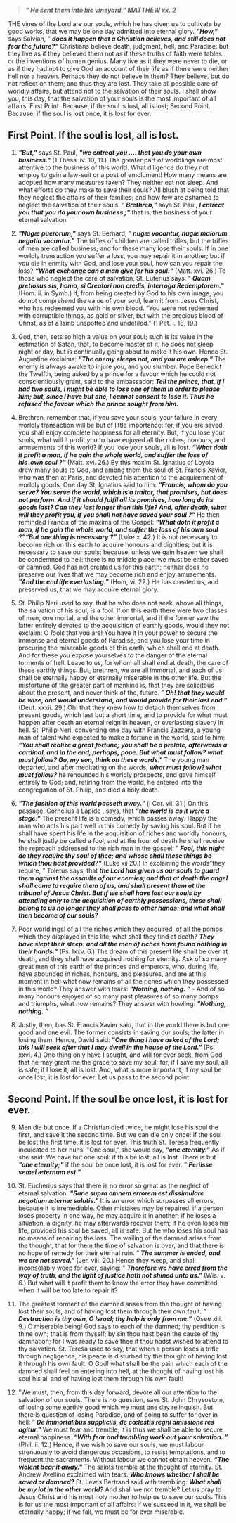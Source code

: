 
> **_" He sent them into his vineyard." MATTHEW xx. 2_**
  
THE vines of the Lord are our souls, which he has given us to cultivate by good works, that we may be one day admitted into eternal glory. **_"How,"_** says Salvian, ” **_does it happen that a Christian believes, and still does not fear the future?"_** Christians believe death, judgment, hell, and Paradise: but they live as if they believed them not as if these truths of faith were tables or the inventions of human genius. Many live as it they were never to die, or as if they had not to give God an account of their life as if there were neither hell nor a heaven. Perhaps they do not believe in them? They believe, but do not reflect on them; and thus they are lost. They take all possible care of worldly affairs, but attend not to the salvation of their souls. I shall show you, this day, that the salvation of your souls is the most important of all affairs. First Point. Because, if the soul is lost, all is lost; Second Point. Because, if the soul is lost once, it is lost for ever.
  
## First Point. If the soul is lost, all is lost.

1. **_"But,"_** says St. Paul, **_"we entreat you .... that you do your own business."_** (1 Thess. iv. 10, 11.) The greater part of worldlings are most attentive to the business of this world. What diligence do they not employ to gain a law-suit or a post of emolument! How many means are adopted how many measures taken? They neither eat nor sleep. And what efforts do they make to save their souls? All blush at being told that they neglect the affairs of their families; and how few are ashamed to neglect the salvation of their souls. ” **_Brethren,"_** says St. Paul, **_I entreat you that you do your own business ;"_** that is, the business of your eternal salvation.

2. **_"Nugæ puerorum,"_** says St. Bernard, ” **_nugæ vocantur, nugæ malorum negotia vocantur."_** The trifles of children are called trifles, but the trifles of men are called business; and for these many lose their souls. If in one worldly transaction you suffer a loss, you may repair it in another; but if you die in enmity with God, and lose your soul, how can you repair the loss? **_“What exchange can a man give for his soul:"_** (Matt. xvi. 26.) To those who neglect the care of salvation, St. Euterius says: “ **_Quam pretiosus sis, homo, si Creatori non credis, interroga Redemptorem."_** (Hom. ii. in Symb.) If, from being created by God to his own image, you do not comprehend the value of your soul, learn it from Jesus Christ, who has redeemed you with his own blood. “You were not redeemed with corruptible things, as gold or silver, but with the precious blood of Christ, as of a lamb unspotted and undefiled." (1 Pet. i. 18, 19.)

3. God, then, sets so high a value on your soul; such is its value in the estimation of Satan, that, to become master of it, he does not sleep night or day, but is continually going about to make it his own. Hence St. Augustine exclaims: **_“The enemy sleeps not, and you are asleep."_** The enemy is always awake to injure you, and you slumber. Pope Benedict the Twelfth, being asked by a prince for a favour which he could not conscientiously grant, said to the ambassador: **_Tell the prince, that, if I had two souls, I might be able to lose one of them in order to please him; but, since I have but one, I cannot consent to lose it. Thus he refused the favour which the prince sought from him._**

4. Brethren, remember that, if you save your souls, your failure in every worldly transaction will be but of little importance: for, if you are saved, you shall enjoy complete happiness for all eternity. But, if you lose your souls, what will it profit you to have enjoyed all the riches, honours, and amusements of this world? If you lose your souls, all is lost. **_“What doth it profit a man, if he gain the whole world, and suffer the loss of his_own soul ?"_** (Matt. xvi. 26.) By this maxim St. Ignatius of Loyola drew many souls to God, and among them the soul of St. Francis Xavier, who was then at Paris, and devoted his attention to the acquirement of worldly goods. One day St, Ignatius said to him: **_“Francis, whom do you serve? You serve the world, which is a traitor, that promises, but does not perform. And if it should fulfil all its promises, how long do its goods last? Can they last longer than this life? And, after death, what will they profit you, if you shall not have saved your soul ?"_** He then reminded Francis of the maxims of the Gospel: **_"What doth it profit a man, if he gain the whole world, and suffer the loss of his own soul ?"“But one thing is necessary ?"_** (Luke x. 42.) It is not necessary to become rich on this earth to acquire honours and dignities; but it is necessary to save our souls; because, unless we gain heaven we shall be condemned to hell: there is no middle place: we must be either saved or damned. God has not created us for this earth; neither does he preserve our lives that we may become rich and enjoy amusements. **_"And the end life everlasting."_** (Hom, vi. 22.) He has created us, and preserved us, that we may acquire eternal glory.

5. St. Philip Neri used to say, that he who does not seek, above all things, the salvation of his soul, is a fool. If on this earth there were two classes of men, one mortal, and the other immortal, and if the former saw the latter entirely devoted to the acquisition of earthly goods, would they not exclaim: O fools that you are! You have it in your power to secure the immense and eternal goods of Paradise, and you lose your time in procuring the miserable goods of this earth, which shall end at death. And for these you expose yourselves to the danger of the eternal torments of hell. Leave to us, for whom all shall end at death, the care of these earthly things. But, brethren, we are all immortal, and each of us shall be eternally happy or eternally miserable in the other life. But the misfortune of the greater part of mankind is, that they are solicitous about the present, and never think of the, future. ” **_Oh! that they would be wise, and would understand, and would provide for their last end."_** (Deut. xxxii. 29.) Oh! that they knew how to detach themselves from present goods, which last but a short time, and to provide for what must happen after death an eternal reign in heaven, or everlasting slavery in hell. St. Philip Neri, conversing one day with Francis Zazzera, a young man of talent who expected to make a fortune in the world, said to him: **_"You shall realize a great fortune; you shall be a prelate, afterwards a cardinal, and in the end, perhaps, pope. But what must follow? what must follow? Go, my son, think on these words."_** The young man departed, and after meditating on the words, **_what must follow? what must follow?_** he renounced his worldly prospects, and gave himself entirely to God; and, retiring from the world, he entered into the congregation of St. Philip, and died a holy death.

6. **_"The fashion of this world passeth away."_** (i Cor. vii. 31.) On this passage, Cornelius à Lapide , says, that **_"the world is as it were a stage."_** The present life is a comedy, which passes away. Happy the man who acts his part well in this comedy by saving his soul. But if he shall have spent his life in the acquisition of riches and worldly honours, he shall justly be called a fool; and at the hour of death he shall receive the reproach addressed to the rich man in the gospel: ” **_Fool, this night do they require thy soul of thee; and whose shall these things be which thou hast provided?"_** (Luke xii 20.) In explaining the words”they require, ” Toletus says, that **_the Lord has given us our souls to guard them against the assaults of our enemies; and that at death the angel shall come to require them of us, and shall present them at the tribunal of Jesus Christ. But if we shall have lost our souls by attending only to the acquisition of earthly possessions, these shall belong to us no longer they shall pass to other hands: and what shall then become of our souls?_**

7. Poor worldlings! of all the riches which they acquired, of all the pomps which they displayed in this life, what shall they find at death? **_They have slept their sleep: and all the men of riches have found nothing in their hands."_** (Ps. Ixxv. 6.) The dream of this present life shall be over at death, and they shall have acquired nothing for eternity. Ask of so many great men of this earth of the princes and emperors, who, during life, have abounded in riches, honours, and pleasures, and are at this moment in hell what now remains of all the riches which they possessed in this world? They answer with tears: **_"Nothing, nothing. ”_** - And of so many honours enjoyed of so many past pleasures of so many pomps and triumphs, what now remains? They answer with howling: **_"Nothing, nothing. ”_**

8. Justly, then, has St. Francis Xavier said, that in the world there is but one good and one evil. The former consists in saving our souls; the latter in losing them. Hence, David said: **_"One thing I have asked of the Lord; this I will seek after that I may dwell in the house of the Lord."_** (Ps. xxvi. 4.) One thing only have I sought, and will for ever seek, from God that he may grant me the grace to save my soul; for, if I save my soul, all is safe; if I lose it, all is lost. And, what is more important, if my soul be once lost, it is lost for ever. Let us pass to the second point.

## Second Point. If the soul be once lost, it is lost for ever. 

9. Men die but once. If a Christian died twice, he might lose his soul the first, and save it the second time. But we can die only once: if the soul be lost the first time, it is lost for ever. This truth St. Teresa frequently inculcated to her nuns: "One soul," she would say, **_"one eternity."_** As if she said: We have but one soul: if this be lost, all is lost. There is but **_"one eternity;"_** if the soul be once lost, it is lost for ever. ” **_Periisse semel æternum est."_**

10. St. Eucherius says that there is no error so great as the neglect of eternal salvation. **_"Sane supra omnem errorem est dissimulare negotium æternæ salutis."_** It is an error which surpasses all errors, because it is irremediable. Other mistakes may be repaired: if a person loses property in one way, he may acquire it in another; if he loses a situation, a dignity, he may afterwards recover them; if he even loses his life, provided his soul be saved, all is safe. But he who loses his soul has no means of repairing the loss. The wailing of the damned arises from the thought, that for them the time of salvation is over, and that there is no hope of remedy for their eternal ruin. ” **_The summer is ended, and we are not saved."_** (Jer. viii. 20.) Hence they weep, and shall inconsolably weep for ever, saying: ” **_Therefore we have erred from the way of truth, and the light of justice hath not shined unto us."_** (Wis. v. 6.) But what will it profit them to know the error they have committed, when it will be too late to repair it?

11. The greatest torment of the damned arises from the thought of having lost their souls, and of having lost them through their own fault. ” **_Destruction is thy own, O Israel; thy help is only from me."_** (Osee xiii. 9.) O miserable being! God says to each of the damned; thy perdition is thine own; that is from thyself; by sin thou hast been the cause of thy damnation; for I was ready to save thee if thou hadst wished to attend to thy salvation. St. Teresa used to say, that when a person loses a trifle through negligence, his peace is disturbed by the thought of having lost it through his own fault. O God! what shall be the pain which each of the damned shall feel on entering into hell, at the thought of having lost his soul his all and of having lost them through his own fault!

12. "We must, then, from this day forward, devote all our attention to the salvation of our souls. There is no question, says St. John Chrysostom, of losing some earthly good which we must one day relinquish. But there is question of losing Paradise, and of going to suffer for ever in hell: ” **_De immortalibus suppliciis, de cœlestis regni amissione res agitur."_** We must fear and tremble; it is thus we shall be able to secure eternal happiness. **_“With fear and trembling work out your salvation. ”_** (Phil. ii. 12.) Hence, if we wish to save our souls, we must labour strenuously to avoid dangerous occasions, to resist temptations, and to frequent the sacraments. Without labour we cannot obtain heaven. **_“The violent bear it away."_** The saints tremble at the thought of eternity. St. Andrew Avellino exclaimed with tears: **_Who knows whether I shall be saved or damned?_** St. Lewis Bertrand said with trembling: **_What shall be my lot in the other world?_** And shall we not tremble? Let us pray to Jesus Christ and his most holy mother to help us to save our souls. This is for us the most important of all affairs: if we succeed in it, we shall be eternally happy; if we fail, we must be for ever miserable.

